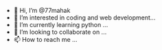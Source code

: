 - 👋 Hi, I’m @77mahak
- 👀 I’m interested in coding and web development...
- 🌱 I’m currently learning python ...
- 💞️ I’m looking to collaborate on ...
- 📫 How to reach me ...

<!---
77mahak/77mahak is a ✨ special ✨ repository because its `README.md` (this file) appears on your GitHub profile.
You can click the Preview link to take a look at your changes.
--->
